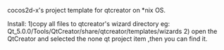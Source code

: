 cocos2d-x's project template for qtcreator on *nix OS.

Install:
	1)copy all files to qtcreator's wizard directory
	eg:
		Qt_5.0.0/Tools/QtCreator/share/qtcreator/templates/wizards 
	2) open the QtCreator and selected the none qt project item ,then you 
	can find it.


